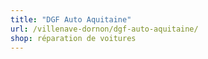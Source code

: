 ```yaml
---
title: "DGF Auto Aquitaine"
url: /villenave-dornon/dgf-auto-aquitaine/
shop: réparation de voitures
---
```


